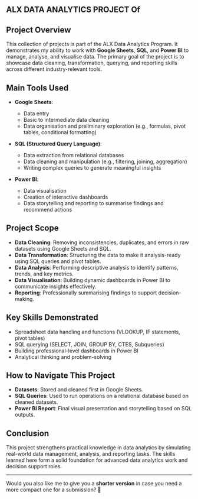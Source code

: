 ## ALX DATA ANALYTICS PROJECT Of 

## Project Overview
This collection of projects is part of the ALX Data Analytics Program. It demonstrates my ability to work with **Google Sheets**, **SQL**, and **Power BI** to manage, analyse, and visualise data.
The primary goal of the project is to showcase data cleaning, transformation, querying, and reporting skills across different industry-relevant tools.

## Main Tools Used
- **Google Sheets**:  
  - Data entry
  - Basic to intermediate data cleaning
  - Data organisation and preliminary exploration (e.g., formulas, pivot tables, conditional formatting)
  
- **SQL (Structured Query Language)**:  
  - Data extraction from relational databases
  - Data cleaning and manipulation (e.g., filtering, joining, aggregation)
  - Writing complex queries to generate meaningful insights

- **Power BI**:  
  - Data visualisation
  - Creation of interactive dashboards
  - Data storytelling and reporting to summarise findings and recommend actions

## Project Scope
- **Data Cleaning**: Removing inconsistencies, duplicates, and errors in raw datasets using Google Sheets and SQL.
- **Data Transformation**: Structuring the data to make it analysis-ready using SQL queries and pivot tables.
- **Data Analysis**: Performing descriptive analysis to identify patterns, trends, and key metrics.
- **Data Visualisation**: Building dynamic dashboards in Power BI to communicate insights effectively.
- **Reporting**: Professionally summarising findings to support decision-making.

## Key Skills Demonstrated
- Spreadsheet data handling and functions (VLOOKUP, IF statements, pivot tables)
- SQL querying (SELECT, JOIN, GROUP BY, CTES, Subqueries)
- Building professional-level dashboards in Power BI
- Analytical thinking and problem-solving

## How to Navigate This Project
- **Datasets**: Stored and cleaned first in Google Sheets.
- **SQL Queries**: Used to run operations on a relational database based on cleaned datasets.
- **Power BI Report**: Final visual presentation and storytelling based on SQL outputs.

## Conclusion
This project strengthens practical knowledge in data analytics by simulating real-world data management, analysis, and reporting tasks. The skills learned here form a solid foundation for advanced data analytics work and decision support roles.

---

Would you also like me to give you a **shorter version** in case you need a more compact one for a submission? 🚀
